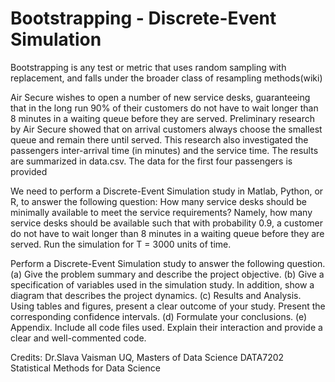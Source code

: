 # Bootstrapping - Discrete-Event Simulation 
Bootstrapping is any test or metric that uses random sampling with replacement, and falls under the broader class of resampling methods(wiki)

Air Secure wishes to open a number of new service desks, guaranteeing that in the long run 90% of their customers do not have to wait longer than 8 minutes in a waiting queue before they are served. Preliminary research by Air Secure showed that on arrival customers always choose the smallest queue and remain there until served. This research also investigated the passengers inter-arrival time (in minutes) and the service time. The results are summarized in data.csv. The data for the first four passengers is provided

We need to perform a Discrete-Event Simulation study in Matlab, Python, or R, to answer the following question: How many service desks should be minimally available to meet the service requirements? Namely, how many service desks should be available such that with probability 0.9, a customer do not have to wait longer than 8 minutes in a waiting queue before they are served. Run the simulation for T = 3000 units of time.
 
Perform a Discrete-Event Simulation study to answer the following question. (a) Give the problem summary and describe the project objective. (b) Give a specification of variables used in the simulation study. In addition, show a diagram that describes the project dynamics. (c) Results and Analysis. Using tables and figures, present a clear outcome of your study. Present the corresponding confidence intervals. (d) Formulate your conclusions. (e) Appendix. Include all code files used. Explain their interaction and provide a clear and well-commented code.


Credits: Dr.Slava Vaisman UQ, Masters of Data Science DATA7202 Statistical Methods for Data Science


